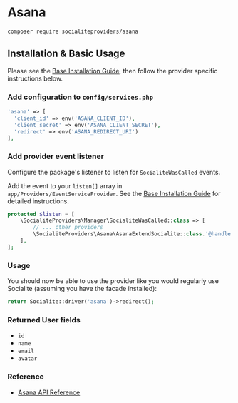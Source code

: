 # Asana

```bash
composer require socialiteproviders/asana
```

## Installation & Basic Usage

Please see the [Base Installation Guide](https://socialiteproviders.com/usage/), then follow the provider specific instructions below.

### Add configuration to `config/services.php`

```php
'asana' => [    
  'client_id' => env('ASANA_CLIENT_ID'),  
  'client_secret' => env('ASANA_CLIENT_SECRET'),  
  'redirect' => env('ASANA_REDIRECT_URI') 
],
```

### Add provider event listener

Configure the package's listener to listen for `SocialiteWasCalled` events.

Add the event to your `listen[]` array in `app/Providers/EventServiceProvider`. See the [Base Installation Guide](https://socialiteproviders.com/usage/) for detailed instructions.

```php
protected $listen = [
    \SocialiteProviders\Manager\SocialiteWasCalled::class => [
        // ... other providers
        \SocialiteProviders\Asana\AsanaExtendSocialite::class.'@handle',
    ],
];
```

### Usage

You should now be able to use the provider like you would regularly use Socialite (assuming you have the facade installed):

```php
return Socialite::driver('asana')->redirect();
```

### Returned User fields

- ``id``
- ``name``
- ``email``
- ``avatar``

### Reference

- [Asana API Reference](https://developers.asana.com/docs)
